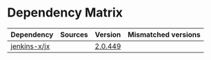 # Dependency Matrix

Dependency | Sources | Version | Mismatched versions
---------- | ------- | ------- | -------------------
[jenkins-x/jx](https://github.com/jenkins-x/jx.git) |  | [2.0.449](https://github.com/jenkins-x/jx/releases/tag/v2.0.449) | 
